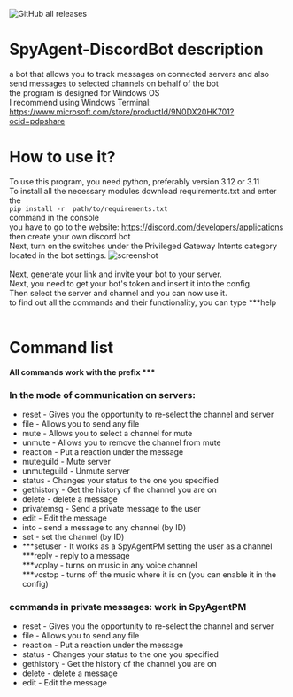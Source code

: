 ![GitHub all releases](https://img.shields.io/github/downloads/progame1201/SpyAgent-DiscordBot/total)

# SpyAgent-DiscordBot description
a bot that allows you to track messages on connected servers and also send messages to selected channels on behalf of the bot<br>
the program is designed for Windows OS<br>
I recommend using Windows Terminal: https://www.microsoft.com/store/productId/9N0DX20HK701?ocid=pdpshare
# How to use it?
To use this program, you need python, preferably version 3.12 or 3.11<br>
To install all the necessary modules download requirements.txt and enter the <br>`pip install -r  path/to/requirements.txt`<br>command in the console<br>
you have to go to the website: https://discord.com/developers/applications then create your own discord bot <br>
Next, turn on the switches under the Privileged Gateway Intents category located in the bot settings.
![screenshot](https://i.ibb.co/N2tdQBj/13213113.png)<br><br>
Next, generate your link and invite your bot to your server.<br>
Next, you need to get your bot's token and insert it into the config.<br>
Then select the server and channel and you can now use it.<br>
to find out all the commands and their functionality, you can type ***help<br>
<br>

# Command list
__All commands work with the prefix ***<br>__

### **In the mode of communication on servers:** <br>
+ reset - Gives you the opportunity to re-select the channel and server <br>
+ file - Allows you to send any file <br>
+ mute - Allows you to select a channel for mute<br>
+ unmute - Allows you to remove the channel from mute <br>
+ reaction - Put a reaction under the message<br>
+ muteguild - Mute server<br>
+ unmuteguild - Unmute server<br>
+ status - Changes your status to the one you specified<br>
+ gethistory - Get the history of the channel you are on<br>
+ delete - delete a message<br>
+ privatemsg - Send a private message to the user<br>
+ edit - Edit the message<br>
+ into - send a message to any channel (by ID)<br>
+ set - set the channel (by ID)
+ ***setuser - It works as a SpyAgentPM setting the user as a channel<br>
***reply - reply to a message<br>
***vcplay - turns on music in any voice channel<br>
***vcstop - turns off the music where it is on (you can enable it in the config)

### **commands in private messages:** work in SpyAgentPM<br>

+ reset - Gives you the opportunity to re-select the channel and server <br>
+ file - Allows you to send any file <br>
+ reaction - Put a reaction under the message<br>
+ status - Changes your status to the one you specified<br>
+ gethistory - Get the history of the channel you are on<br>
+ delete - delete a message<br>
+ edit - Edit the message
